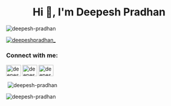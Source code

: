 <h1 align="center">Hi 👋, I'm Deepesh Pradhan</h1>

<p align="left"> <img src="https://komarev.com/ghpvc/?username=deepesh-pradhan&label=Profile%20views&color=0e75b6&style=flat" alt="deepesh-pradhan" /> </p>

<p align="left"> <a href="https://twitter.com/deepeshpradhan_" target="blank"><img src="https://img.shields.io/twitter/follow/deepeshpradhan_?logo=twitter&style=for-the-badge" alt="deepeshpradhan_" /></a> </p>

<h3 align="left">Connect with me:</h3>
<p align="left">
<a href="https://twitter.com/deepeshpradhan_" target="blank"><img align="center" src="https://raw.githubusercontent.com/rahuldkjain/github-profile-readme-generator/master/src/images/icons/Social/twitter.svg" alt="deepeshpradhan_" height="30" width="40" /></a>
<a href="https://linkedin.com/in/deepesh-pradhan" target="blank"><img align="center" src="https://raw.githubusercontent.com/rahuldkjain/github-profile-readme-generator/master/src/images/icons/Social/linked-in-alt.svg" alt="deepesh pradhan" height="30" width="40" /></a>
<a href="https://instagram.com/deepeshpradhan__" target="blank"><img align="center" src="https://raw.githubusercontent.com/rahuldkjain/github-profile-readme-generator/master/src/images/icons/Social/instagram.svg" alt="deepeshpradhan__" height="30" width="40" /></a>
</p>

<p>&nbsp;<img align="center" src="https://github-readme-stats.vercel.app/api?username=deepesh-pradhan&show_icons=true&locale=en" alt="deepesh-pradhan" /></p>

<p><img align="center" src="https://github-readme-streak-stats.herokuapp.com/?user=deepesh-pradhan&" alt="deepesh-pradhan" /></p>

